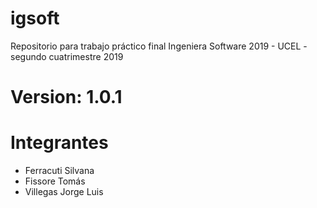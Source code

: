 # igsoft
Repositorio para trabajo práctico final Ingeniera Software 2019 - UCEL - segundo cuatrimestre 2019

# Version: 1.0.1

# Integrantes
- Ferracuti Silvana
- Fissore Tomás
- Villegas Jorge Luis
